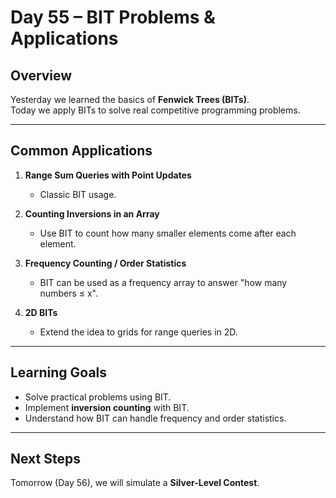 # Day 55 – BIT Problems & Applications

## Overview
Yesterday we learned the basics of **Fenwick Trees (BITs)**.  
Today we apply BITs to solve real competitive programming problems.

---

## Common Applications
1. **Range Sum Queries with Point Updates**  
   - Classic BIT usage.  

2. **Counting Inversions in an Array**  
   - Use BIT to count how many smaller elements come after each element.  

3. **Frequency Counting / Order Statistics**  
   - BIT can be used as a frequency array to answer "how many numbers ≤ x".  

4. **2D BITs**  
   - Extend the idea to grids for range queries in 2D.  

---



## Learning Goals
- Solve practical problems using BIT.  
- Implement **inversion counting** with BIT.  
- Understand how BIT can handle frequency and order statistics.  

---

## Next Steps
Tomorrow (Day 56), we will simulate a **Silver-Level Contest**.
